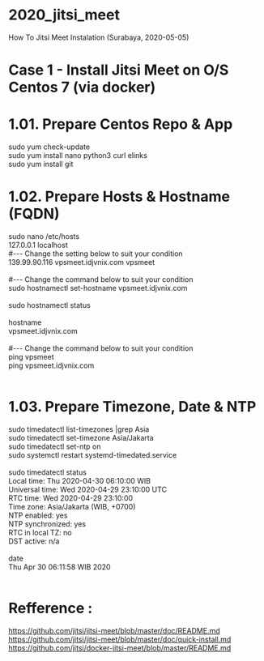 # 2020_jitsi_meet
How To Jitsi Meet Instalation (Surabaya, 2020-05-05)

# Case 1 - Install Jitsi Meet on O/S Centos 7 (via docker) 
# 1.01. Prepare Centos Repo & App
sudo yum check-update <br>
sudo yum install nano python3 curl elinks <br>
sudo yum install git <br>

# 1.02. Prepare Hosts & Hostname (FQDN)
sudo nano /etc/hosts <br>
127.0.0.1	localhost <br>
#--- Change the setting below to suit your condition <br>
139.99.90.116 	    vpsmeet.idjvnix.com      vpsmeet <br>
<br>
#--- Change the command below to suit your condition <br>
sudo hostnamectl set-hostname vpsmeet.idjvnix.com <br>
<br>
sudo hostnamectl status <br>
<br>
hostname <br>
vpsmeet.idjvnix.com <br>
<br>
#--- Change the command below to suit your condition <br>
ping vpsmeet <br>
ping vpsmeet.idjvnix.com <br>
<br>

# 1.03. Prepare Timezone, Date & NTP
sudo timedatectl list-timezones |grep Asia <br>
sudo timedatectl set-timezone Asia/Jakarta <br>
sudo timedatectl set-ntp on <br>
sudo systemctl restart systemd-timedated.service <br>
<br>
sudo timedatectl status <br>
      Local time: Thu 2020-04-30 06:10:00 WIB <br>
  Universal time: Wed 2020-04-29 23:10:00 UTC <br>
        RTC time: Wed 2020-04-29 23:10:00 <br>
       Time zone: Asia/Jakarta (WIB, +0700) <br>
     NTP enabled: yes <br>
NTP synchronized: yes <br>
 RTC in local TZ: no <br>
      DST active: n/a <br>
<br>
date <br>
Thu Apr 30 06:11:58 WIB 2020 <br>
<br>



# Refference :
https://github.com/jitsi/jitsi-meet/blob/master/doc/README.md
https://github.com/jitsi/jitsi-meet/blob/master/doc/quick-install.md
https://github.com/jitsi/docker-jitsi-meet/blob/master/README.md
